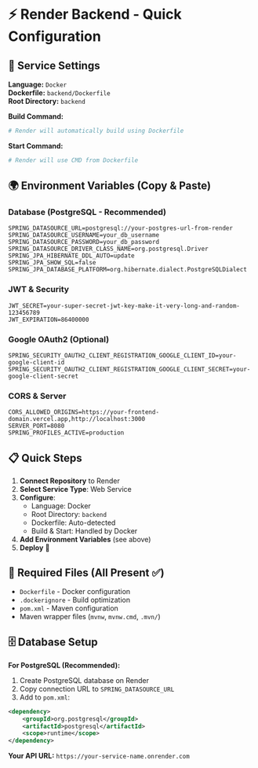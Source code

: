 # ⚡ Render Backend - Quick Configuration

## 🔧 Service Settings

**Language:** `Docker`  
**Dockerfile:** `backend/Dockerfile`  
**Root Directory:** `backend`  

**Build Command:**
```bash
# Render will automatically build using Dockerfile
```

**Start Command:**
```bash
# Render will use CMD from Dockerfile
```

## 🌍 Environment Variables (Copy & Paste)

### Database (PostgreSQL - Recommended)
```
SPRING_DATASOURCE_URL=postgresql://your-postgres-url-from-render
SPRING_DATASOURCE_USERNAME=your_db_username
SPRING_DATASOURCE_PASSWORD=your_db_password
SPRING_DATASOURCE_DRIVER_CLASS_NAME=org.postgresql.Driver
SPRING_JPA_HIBERNATE_DDL_AUTO=update
SPRING_JPA_SHOW_SQL=false
SPRING_JPA_DATABASE_PLATFORM=org.hibernate.dialect.PostgreSQLDialect
```

### JWT & Security
```
JWT_SECRET=your-super-secret-jwt-key-make-it-very-long-and-random-123456789
JWT_EXPIRATION=86400000
```

### Google OAuth2 (Optional)
```
SPRING_SECURITY_OAUTH2_CLIENT_REGISTRATION_GOOGLE_CLIENT_ID=your-google-client-id
SPRING_SECURITY_OAUTH2_CLIENT_REGISTRATION_GOOGLE_CLIENT_SECRET=your-google-client-secret
```

### CORS & Server
```
CORS_ALLOWED_ORIGINS=https://your-frontend-domain.vercel.app,http://localhost:3000
SERVER_PORT=8080
SPRING_PROFILES_ACTIVE=production
```

## 📋 Quick Steps

1. **Connect Repository** to Render
2. **Select Service Type**: Web Service
3. **Configure**:
   - Language: Docker
   - Root Directory: `backend`
   - Dockerfile: Auto-detected
   - Build & Start: Handled by Docker
4. **Add Environment Variables** (see above)
5. **Deploy** 🚀

## 📁 Required Files (All Present ✅)

- `Dockerfile` - Docker configuration
- `.dockerignore` - Build optimization
- `pom.xml` - Maven configuration
- Maven wrapper files (`mvnw`, `mvnw.cmd`, `.mvn/`)

## 🗄️ Database Setup

**For PostgreSQL (Recommended):**
1. Create PostgreSQL database on Render
2. Copy connection URL to `SPRING_DATASOURCE_URL`
3. Add to `pom.xml`:
```xml
<dependency>
    <groupId>org.postgresql</groupId>
    <artifactId>postgresql</artifactId>
    <scope>runtime</scope>
</dependency>
```

**Your API URL:** `https://your-service-name.onrender.com`